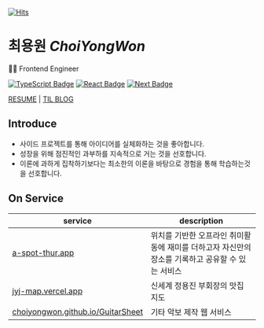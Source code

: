 [![Hits](https://hits.seeyoufarm.com/api/count/incr/badge.svg?url=https%3A%2F%2Fgithub.com%2Fchoiyongwon&count_bg=%23555555&title_bg=%23555555&icon=googleanalytics.svg&icon_color=%23E7E7E7&title=Today%2FTotal&edge_flat=false)](https://hits.seeyoufarm.com)


# 최용원 _ChoiYongWon_

👨‍💻 Frontend Engineer

[![TypeScript Badge](https://img.shields.io/badge/Typescript-235A97?style=flat-square&logo=Typescript&logoColor=white)](https://www.typescriptlang.org/)
[![React Badge](https://img.shields.io/badge/React-61DAFB?style=flat-square&logo=React&logoColor=white)](https://reactjs.org/)
[![Next Badge](https://img.shields.io/badge/Next.js-000000?style=flat-square&logo=Next.js&logoColor=white)](https://nextjs.org/)

[RESUME](https://resume.rtolzo.dev) | [TIL BLOG](https://til.rtolzo.dev)  

## Introduce

- 사이드 프로젝트를 통해 아이디어를 실체화하는 것을 좋아합니다.
- 성장을 위해 점진적인 과부하를 지속적으로 거는 것을 선호합니다.
- 이론에 과하게 집착하기보다는 최소한의 이론을 바탕으로 경험을 통해 학습하는것을 선호합니다.


## On Service
| service  | description |
| ------------- | ------------- |
| [a-spot-thur.app](https://a-spot-thur.app)  | 위치를 기반한 오프라인 취미활동에 재미를 더하고자 자신만의 장소를 기록하고 공유할 수 있는 서비스  |
| [jyj-map.vercel.app](https://jyj-map.vercel.app)  | 신세계 정용진 부회장의 맛집 지도  |
| [choiyongwon.github.io/GuitarSheet](https://choiyongwon.github.io/GuitarSheet)  | 기타 악보 제작 웹 서비스  |
    
    

